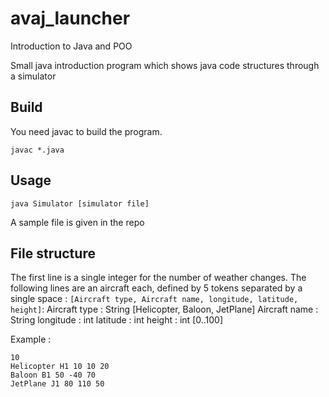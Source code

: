 # avaj_launcher
Introduction to Java and POO

Small java introduction program which shows java code structures through a simulator
## Build

You need javac to build the program.

``javac *.java``

## Usage

``java Simulator [simulator file]``

A sample file is given in the repo
## File structure

The first line is a single integer for the number of weather changes. The following lines are an aircraft each, defined by 5 tokens separated by a single space : ``[Aircraft type, Aircraft name, longitude, latitude, height]``:
Aircraft type : String [Helicopter, Baloon, JetPlane]
Aircraft name : String
longitude : int
latitude : int 
height : int [0..100]

Example :

``10``  
``Helicopter H1 10 10 20``  
``Baloon B1 50 -40 70``  
``JetPlane J1 80 110 50``
